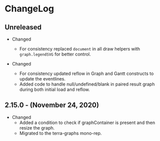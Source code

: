 # ChangeLog

## Unreleased

* Changed
  * For consistency replaced `document` in all draw helpers with `graph.legendSVG` for better control.

* Changed
  * For consistency updated reflow in Graph and Gantt constructs to update the eventlines.
  * Added code to handle null/undefined/blank in paired result graph during both initial load and reflow.

## 2.15.0 - (November 24, 2020)

* Changed
  * Added a condition to check if graphContainer is present and then resize the graph.
  * Migrated to the terra-graphs mono-rep.
